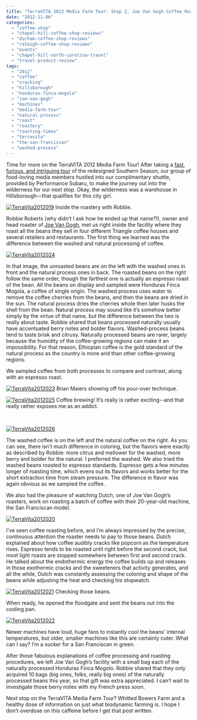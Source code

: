 ```yaml
---
title: "TerraVITA 2012 Media Farm Tour: Stop 2, Joe Van Gogh Coffee Roastery"
date: "2012-11-06"
categories:
  - "coffee-shop"
  - "chapel-hill-coffee-shop-reviews"
  - "durham-coffee-shop-reviews"
  - "raleigh-coffee-shop-reviews"
  - "events"
  - "chapel-hill-north-carolina-travel"
  - "travel-product-review"
tags:
  - "2012"
  - "coffee"
  - "cracking"
  - "hillsborough"
  - "honduras-finca-mogola"
  - "joe-van-gogh"
  - "machines"
  - "media-farm-tour"
  - "natural-process"
  - "roast"
  - "roastery"
  - "roasting-times"
  - "terravita"
  - "the-san-franciscan"
  - "washed-process"
---
```


Time for more on the TerraVITA 2012 Media Farm Tour! After taking a [fast, furious, and intriguing tour](http://www.rebeccagomezfarrell.com/2012/11/terravita-2012-media-farm-tour-stop-1-southern-season/) of the redesigned Southern Season, our group of food-loving media members hustled into our complimentary shuttle, provided by Performance Subaru, to make the journey out into the wilderness for our next stop. Okay, the wilderness was a warehouse in Hillsborough—that qualifies for this city girl.




<div class="caption">

[![](http://s3.amazonaws.com/thegourmez-wpmedia/2012/11/TerraVita2012019.jpg "TerraVita2012019")](http://s3.amazonaws.com/thegourmez-wpmedia/2012/11/TerraVita2012019.jpg) Inside the roastery with Robbie.</div>


Robbie Roberts (why didn’t I ask how he ended up that name?!), owner and head roaster of [Joe Van Gogh](http://www.joevangogh.com/), met us right inside the facility where they roast all the beans they sell in four different Triangle coffee houses and several retailers and restaurants. The first thing we learned was the difference between the washed and natural processing of coffee.

[![](http://s3.amazonaws.com/thegourmez-wpmedia/2012/11/TerraVita2012024.jpg "TerraVita2012024")](http://s3.amazonaws.com/thegourmez-wpmedia/2012/11/TerraVita2012024.jpg)

In that image, the unroasted beans are on the left with the washed ones in front and the natural process ones in back. The roasted beans on the right follow the same order, though the farthest one is actually an espresso roast of the bean. All the beans on display and sampled were Honduras Finca Mogola, a coffee of single origin. The washed process uses water to remove the coffee cherries from the beans, and then the beans are dried in the sun. The natural process dries the cherries whole then later husks the shell from the bean. Natural process may sound like it’s somehow better simply by the virtue of that name, but the difference between the two is really about taste. Robbie shared that beans processed naturally usually have accentuated berry notes and bolder flavors. Washed-process beans tend to taste brisk and citrusy. Naturally processed beans are rarer, largely because the humidity of the coffee-growing regions can make it an impossibility. For that reason, Ethiopian coffee is the gold standard of the natural process as the country is more arid than other coffee-growing regions.

We sampled coffee from both processes to compare and contrast, along with an espresso roast.




<div class="caption">

[![](http://s3.amazonaws.com/thegourmez-wpmedia/2012/11/TerraVita2012023.jpg "TerraVita2012023")](http://s3.amazonaws.com/thegourmez-wpmedia/2012/11/TerraVita2012023.jpg) Brian Maiers showing off his pour-over technique.</div>





<div class="caption">

[![](http://s3.amazonaws.com/thegourmez-wpmedia/2012/11/TerraVita2012025.jpg "TerraVita2012025")](http://s3.amazonaws.com/thegourmez-wpmedia/2012/11/TerraVita2012025.jpg) Coffee brewing! It’s really is rather exciting--and that really rather exposes me as an addict.</div>


 

[![](http://s3.amazonaws.com/thegourmez-wpmedia/2012/11/TerraVita2012026.jpg "TerraVita2012026")](http://s3.amazonaws.com/thegourmez-wpmedia/2012/11/TerraVita2012026.jpg)

The washed coffee is on the left and the natural coffee on the right. As you can see, there isn’t much difference in coloring, but the flavors were exactly as described by Robbie: more citrus and mellower for the washed, more berry and bolder for the natural. I preferred the washed. We also tried the washed beans roasted to espresso standards. Espresso gets a few minutes longer of roasting time, which evens out its flavors and works better for the short extraction time from steam pressure. The difference in flavor was again obvious as we sampled the coffee.

We also had the pleasure of watching Dutch, one of Joe Van Gogh’s roasters, work on roasting a batch of coffee with their 20-year-old machine, the San Franciscan model.

[![](http://s3.amazonaws.com/thegourmez-wpmedia/2012/11/TerraVita2012020.jpg "TerraVita2012020")](http://s3.amazonaws.com/thegourmez-wpmedia/2012/11/TerraVita2012020.jpg)

I’ve seen coffee roasting before, and I’m always impressed by the precise, continuous attention the roaster needs to pay to those beans. Dutch explained about how coffee audibly cracks like popcorn as the temperature rises. Espresso tends to be roasted until right before the second crack, but most light roasts are stopped somewhere between first and second crack. He talked about the endothermic energy the coffee builds up and releases in those exothermic cracks and the sweeteners that activity generates, and all the while, Dutch was constantly assessing the coloring and shape of the beans while adjusting the heat and checking his stopwatch.




<div class="caption">

[![](http://s3.amazonaws.com/thegourmez-wpmedia/2012/11/TerraVita2012021.jpg "TerraVita2012021")](http://s3.amazonaws.com/thegourmez-wpmedia/2012/11/TerraVita2012021.jpg) Checking those beans.</div>


When ready, he opened the floodgate and sent the beans out into the cooling pan.

[![](http://s3.amazonaws.com/thegourmez-wpmedia/2012/11/TerraVita2012022.jpg "TerraVita2012022")](http://s3.amazonaws.com/thegourmez-wpmedia/2012/11/TerraVita2012022.jpg)

Newer machines have loud, huge fans to instantly cool the beans’ internal temperatures, but older, smaller machines like this are certainly cuter. What can I say? I’m a sucker for a San Franciscan in green.

After those fabulous explanations of coffee processing and roasting procedures, we left Joe Van Gogh’s facility with a small bag each of the naturally processed Honduras Finca Mogolo. Robbie shared that they only acquired 10 bags (big ones, folks, really big ones) of the naturally processed beans this year, so that gift was extra appreciated. I can’t wait to investigate those berry notes with my French press soon.

Next stop on the TerraVITA Media Farm Tour? Whitted Bowers Farm and a healthy dose of information on just what biodynamic farming is. I hope I don’t overdose on this caffeine before I get that post written.
